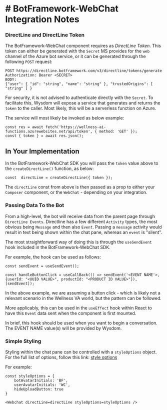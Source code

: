 # # BotFramework-WebChat Integration Notes


### DirectLine and DirectLine Token
The BotFramework-WebChat component requires as *DirectLine Token*. This token can either be generated with the `Secret` MS provides for the `web` channel of the Azure bot service, or it can be generated through the following `POST` request:
```
POST https://directline.botframework.com/v3/directline/tokens/generate 
Authorization: Bearer <SECRET>
BODY: 
{"user": { "id": "string", "name": "string" }, "trustedOrigins": [ "string" ] }
```

For security, it is not advised to authenticate directly with the `Secret`. To facilitate this, Wysdom will expose a service that generates and returns the `token` to the caller. Most likely, this will be a serverless function on Azure.

The service will most likely be invoked as below example:
```
const res = await fetch('https://wellness-ai-functions.azurewebsites.net/api/token', { method: 'GET' });
const { token } = await res.json();
```

## In Your Implementation
In the BotFramework-WebChat SDK you will pass the `token` value above to the `createDirectLine()` function, as below:
```
const  directLine = createDirectLine({ token });
```

The `directLine` const from above is then passed as a prop to either your `Composer` component, or the `WebChat` - depending on your integration.


### Passing Data To the Bot

From a high-level, the bot will receive data from the parent page through `DirectLine Events`. Directline has a few different `Activity` types, the most obvious being `Message` and then also `Event`. Passing a `message` activity would result in text being shown within the chat pane, whereas an `event` is "silent".

The most straightforward way of doing this is through the `useSendEvent` hook included in the BotFramework-WebChat SDK.

For example, the hook can be used as follows:
```
const sendEvent = useSendEvent();

const handleButtonClick = useCallBack(() => sendEvent('<EVENT NAME'>, {userId: "<UUID VALUE>", productId: "<PRODUCT ID VALUE>"}), [sendEvent]);
```

In the above example, we are assuming a button click - which is likely not a relevant scenario in the Wellness VA world, but the pattern can be followed.

More applicably, this can be used in the `useEffect` hook within React to have this `Event` data sent when the component is first mounted. 

In brief, this hook should be used when you want to begin a conversation.
The EVENT NAME value(s) will be provided by Wysdom.

### Simple Styling
Styling within the chat pane can be controlled with a `styleOptions` object. For the full list of options, follow this link: [style options](https://github.com/microsoft/BotFramework-WebChat/blob/master/packages/api/src/defaultStyleOptions.ts)

For example:
```
const styleOptions = {
	botAvatarInitials: 'BF',
	userAvatarInitials: 'WC',
	hideUploadButton: true
}

<Webchat directLine=directLine styleOptions=styleOptions />
```
